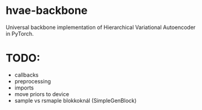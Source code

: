 # hvae-backbone
Universal backbone implementation of Hierarchical Variational Autoencoder in PyTorch.


# TODO:
- callbacks
- preprocessing
- imports
- move priors to device
- sample vs rsmaple blokkoknál (SimpleGenBlock)